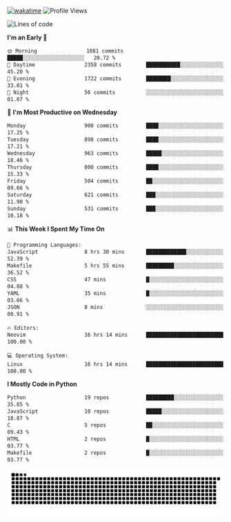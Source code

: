 [![wakatime](https://wakatime.com/badge/user/b920b284-3cde-4cd4-b72e-f7f22d050b16.svg)](https://wakatime.com/@b920b284-3cde-4cd4-b72e-f7f22d050b16)
![Profile Views](http://img.shields.io/badge/Profile%20Views-4586-blue)
<!--START_SECTION:waka-->
![Lines of code](https://img.shields.io/badge/From%20Hello%20World%20I%27ve%20Written-5.1%20million%20lines%20of%20code-blue)

**I'm an Early 🐤** 

```text
🌞 Morning                1081 commits        █████░░░░░░░░░░░░░░░░░░░░   20.72 % 
🌆 Daytime                2358 commits        ███████████░░░░░░░░░░░░░░   45.20 % 
🌃 Evening                1722 commits        ████████░░░░░░░░░░░░░░░░░   33.01 % 
🌙 Night                  56 commits          ░░░░░░░░░░░░░░░░░░░░░░░░░   01.07 % 
```
📅 **I'm Most Productive on Wednesday** 

```text
Monday                   900 commits         ████░░░░░░░░░░░░░░░░░░░░░   17.25 % 
Tuesday                  898 commits         ████░░░░░░░░░░░░░░░░░░░░░   17.21 % 
Wednesday                963 commits         █████░░░░░░░░░░░░░░░░░░░░   18.46 % 
Thursday                 800 commits         ████░░░░░░░░░░░░░░░░░░░░░   15.33 % 
Friday                   504 commits         ██░░░░░░░░░░░░░░░░░░░░░░░   09.66 % 
Saturday                 621 commits         ███░░░░░░░░░░░░░░░░░░░░░░   11.90 % 
Sunday                   531 commits         ███░░░░░░░░░░░░░░░░░░░░░░   10.18 % 
```


📊 **This Week I Spent My Time On** 

```text
💬 Programming Languages: 
JavaScript               8 hrs 30 mins       █████████████░░░░░░░░░░░░   52.39 % 
Makefile                 5 hrs 55 mins       █████████░░░░░░░░░░░░░░░░   36.52 % 
CSS                      47 mins             █░░░░░░░░░░░░░░░░░░░░░░░░   04.88 % 
YAML                     35 mins             █░░░░░░░░░░░░░░░░░░░░░░░░   03.66 % 
JSON                     8 mins              ░░░░░░░░░░░░░░░░░░░░░░░░░   00.91 % 

🔥 Editors: 
Neovim                   16 hrs 14 mins      █████████████████████████   100.00 % 

💻 Operating System: 
Linux                    16 hrs 14 mins      █████████████████████████   100.00 % 
```

**I Mostly Code in Python** 

```text
Python                   19 repos            █████████░░░░░░░░░░░░░░░░   35.85 % 
JavaScript               10 repos            █████░░░░░░░░░░░░░░░░░░░░   18.87 % 
C                        5 repos             ██░░░░░░░░░░░░░░░░░░░░░░░   09.43 % 
HTML                     2 repos             █░░░░░░░░░░░░░░░░░░░░░░░░   03.77 % 
Makefile                 2 repos             █░░░░░░░░░░░░░░░░░░░░░░░░   03.77 % 
```




<!--END_SECTION:waka-->
![Snake animation](https://raw.githubusercontent.com/timmypidashev/timmypidashev/main/commits.svg)
